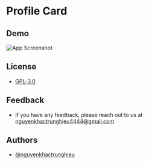 
# Profile Card


## Demo

![App Screenshot](https://i.imgur.com/7oHstBe.png)


## License

- [GPL-3.0](https://choosealicense.com/licenses/gpl-3.0/)


## Feedback

- If you have any feedback, please reach out to us at nguyenkhactrunghieu4444@gmail.com


## Authors

- [@nguyenkhactrunghieu](https://www.github.com/nguyenkhactrunghieu)

